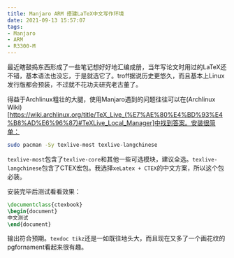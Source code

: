 ```yaml
---
title: Manjaro ARM 搭建LaTeX中文写作环境
date: 2021-09-13 15:57:07
tags:
- Manjaro
- ARM
- R3300-M
---
```

最近瞎鼓捣东西形成了一些笔记想好好地汇编成册，当年写论文时用过的LaTeX还不错，基本语法也没忘，于是就选它了。troff据说历史更悠久，而且基本上Linux发行版都会预装，不过就不花功夫研究老古董了。

得益于Archlinux粗壮的大腿，使用Manjaro遇到的问题往往可以在(Archlinux Wiki)[https://wiki.archlinux.org/title/TeX_Live_(%E7%AE%80%E4%BD%93%E4%B8%AD%E6%96%87)#TeXLive_Local_Manager]中找到答案。安装很简单：
```bash
sudo pacman -Sy texlive-most texlive-langchinese
```
`texlive-most`包含了`texlive-core`和其他一些可选模块，建议全选。`texlive-langchinese`包含了CTEX宏包。我选择`xeLatex + CTEX`的中文方案，所以这个包必装。

安装完毕后测试看看效果：
```tex
\documentclass{ctexbook}
\begin{document}
中文测试
\end{document}
```
输出符合预期。`texdoc tikz`还是一如既往地头大，而且现在又多了一个画花纹的pgfornament看起来很有趣。